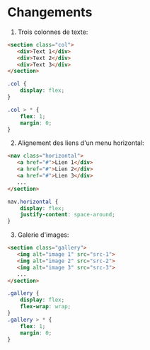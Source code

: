 # Changements

 1. Trois colonnes de texte:

 ```html
 <section class="col">
    <div>Text 1</div>
    <div>Text 2</div>
    <div>Text 3</div>
 </section>
 ```
 
```css
.col {
    display: flex;
}

.col > * {
    flex: 1;
    margin: 0;
}
```

2. Alignement des liens d'un menu horizontal:

 ```html
 <nav class="horizontal">
    <a href="#">Lien 1</div>
    <a href="#">Lien 2</div>
    <a href="#">Lien 3</div>
    ...
 </section>
 ```

```css
nav.horizontal {
    display: flex;
    justify-content: space-around;
}
```

3. Galerie d'images:

 ```html
 <section class="gallery">
    <img alt="image 1" src="src-1">
    <img alt="image 2" src="src-2">
    <img alt="image 3" src="src-3">
    ...
 </section>
 ```

```css
.gallery {
    display: flex;
    flex-wrap: wrap; 
}
.gallery > * {
    flex: 1;
    margin: 0;
}
```



